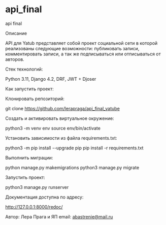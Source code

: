 # api_final
api final

Описание

API для Yatub представляет собой проект социальной сети в которой реализованы следующие возможности: публиковать записи, комментировать записи, а так же подписываться или отписываться от авторов.

Стек технологий:

Python 3.11,
Django 4.2,
DRF,
JWT + Djoser

Как запустить проект:

Клонировать репозиторий:

git clone https://github.com/lerapraga/api_final_yatube

Cоздать и активировать виртуальное окружение:

python3 -m venv env
source env/bin/activate

Установить зависимости из файла requirements.txt:

python3 -m pip install --upgrade pip
pip install -r requirements.txt

Выполнить миграции:

python manage.py makemigrations
python3 manage.py migrate

Запустить проект:

python3 manage.py runserver

Документация доступна по адресу:

http://127.0.0.1:8000/redoc/

Автор: Лера Прага и ЯП
email: abastrenie@mail.ru